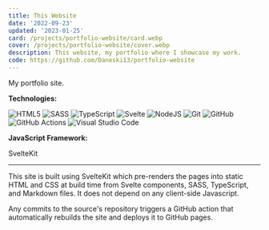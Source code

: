 ```yaml
---
title: This Website
date: '2022-09-23'
updated: '2023-01-25'
card: /projects/portfolio-website/card.webp
cover: /projects/portfolio-website/cover.webp
description: This website, my portfolio where I showcase my work.
code: https://github.com/Daneski13/portfolio-website
---
```


My portfolio site.

**Technologies:**

![HTML5](https://img.shields.io/badge/html5-%23E34F26.svg?style=for-the-badge&logo=html5&logoColor=white)
![SASS](https://img.shields.io/badge/SASS-hotpink.svg?style=for-the-badge&logo=SASS&logoColor=white)
![TypeScript](https://img.shields.io/badge/typescript-%23007ACC.svg?style=for-the-badge&logo=typescript&logoColor=white)
![Svelte](https://img.shields.io/badge/svelte-%23f1413d.svg?style=for-the-badge&logo=svelte&logoColor=white)
![NodeJS](https://img.shields.io/badge/node.js-6DA55F?style=for-the-badge&logo=node.js&logoColor=white)
![Git](https://img.shields.io/badge/git-%23F05033.svg?style=for-the-badge&logo=git&logoColor=white)
![GitHub](https://img.shields.io/badge/github-%23121011.svg?style=for-the-badge&logo=github&logoColor=white)
![GitHub Actions](https://img.shields.io/badge/github%20actions-%232671E5.svg?style=for-the-badge&logo=githubactions&logoColor=white)
![Visual Studio Code](https://img.shields.io/badge/Visual%20Studio%20Code-0078d7.svg?style=for-the-badge&logo=visual-studio-code&logoColor=white)

**JavaScript Framework:**

SvelteKit

---

This site is built using SvelteKit which pre-renders the pages into static HTML and CSS at build time from Svelte components, SASS, TypeScript, and Markdown files. It does not depend on any client-side Javascript.

Any commits to the source's repository triggers a GitHub action that automatically rebuilds the site and deploys it to GitHub pages.

